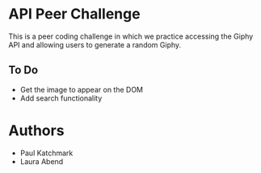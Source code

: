 # API Peer Challenge
This is a peer coding challenge in which we practice accessing the Giphy API and allowing
users to generate a random Giphy.

## To Do
- Get the image to appear on the DOM
- Add search functionality

# Authors
- Paul Katchmark
- Laura Abend
